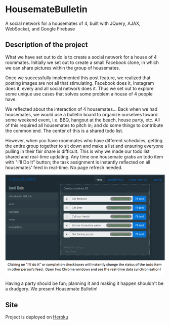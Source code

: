 # HousemateBulletin

A social network for a housemates of 4, built with JQuery, AJAX, WebSocket, and Google Firebase

## Description of the project
What we have set out to do is to create a social network for a house of 4 roommates.  Initially we set out to create a small Facebook clone, in which we can share pictures within the group of housemates.  

Once we successfully implemented this post feature, we realized that posting images are not all that stimulating.  Facebook does it, Instagram does it, every and all social network does it.  Thus we set out to explore some unique use cases that solves some problem a house of 4 people have. 

We reflected about the interaction of 4 housemates...  Back when we had housemates, we would use a bulletin board to organize ourselves toward some weekend event, i.e. BBQ, hangout at the beach, house party, etc.  All of this required all housemates to pitch in; and do some things to contribute the common end.  The center of this is a shared todo list.  

However, when you have roommates who have different schedules, getting the entire group together to sit down and make a list and ensuring everyone pulling in their fair share is difficult.  This is why we made our todo list shared and real-time updating.  Any time one housemate grabs an todo item with "I'll Do It" button; the task assignment is instantly reflected on all housemates' feed in real-time.  No page refresh needed.   

![Housemates Bulletin Feed Page](https://github.com/lcheng6/HousemateBulletin/blob/master/screenshots/intro.png)

Having a party should be fun; planning it and making it happen shouldn't be a drudgery.  We present Housemate Bulletin!

## Site
Project is deployed on [Heroku](https://team2-housemate-bulletin.herokuapp.com/login.html)
